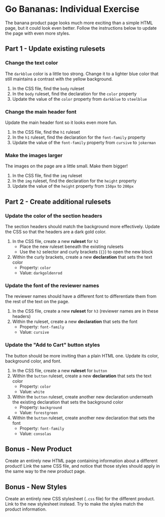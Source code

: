 # Go Bananas: Individual Exercise
The banana product page looks much more exciting than a simple HTML page, but it could look even better. Follow the instructions below to update the page with even more styles.

## Part 1 - Update existing rulesets
### Change the text color
The `darkblue` color is a little too strong. Change it to a lighter blue color that still maintains a contrast with the yellow background.

1. In the CSS file, find the `body` ruleset
1. In the `body` ruleset, find the declaration for the `color` property
1. Update the value of the `color` property from `darkblue` to `steelblue`

### Change the main header font
Update the main header font so it looks even more fun.

1. In the CSS file, find the `h1` ruleset
1. In the `h1` ruleset, find the declaration for the `font-family` property
1. Update the value of the `font-family` property from `cursive` to `jokerman`

### Make the images larger
The images on the page are a little small. Make them bigger!

1. In the CSS file, find the `img` ruleset
1. In the `img` ruleset, find the declaration for the `height` property
1. Update the value of the `height` property from `150px` to `200px`

## Part 2 - Create additional rulesets
### Update the color of the section headers
The section headers should match the background more effectively. Update the CSS so that the headers are a dark gold color.

1. In the CSS file, create a new **ruleset** for `h2`
    - Place the new ruleset beneath the existing rulesets
    - Use the `h2` selector and curly brackets (`{}`) to open the new block
1. Within the curly brackets, create a new **declaration** that sets the text color
    - Property: `color`
    - Value: `darkgoldenrod`

### Update the font of the reviewer names
The reviewer names should have a different font to differentiate them from the rest of the text on the page.

1. In the CSS file, create a new **ruleset** for `h3` (reviewer names are in these headers)
1. Within the ruleset, create a new **declaration** that sets the font
    - Property: `font-family`
    - Value: `cursive`

### Update the "Add to Cart" button styles
The button should be more inviting than a plain HTML one. Update its color, background color, and font.

1. In the CSS file, create a new **ruleset** for `button`
1. Within the `button` ruleset, create a new **declaration** that sets the text color
    - Property: `color`
    - Value: `white`
1. Within the `button` ruleset, create another new declaration underneath the existing declaration that sets the background color
    - Property: `background`
    - Value: `forestgreen`
1. Within the `button` ruleset, create another new declaration that sets the font
    - Property: `font-family`
    - Value: `consolas`

## Bonus - New Product
Create an entirely new HTML page containing information about a different product! Link the same CSS file, and notice that those styles should apply in the same way to the new product page.

## Bonus - New Styles
Create an entirely new CSS stylesheet (`.css` file) for the different product. Link to the new stylesheet instead. Try to make the styles match the product information.